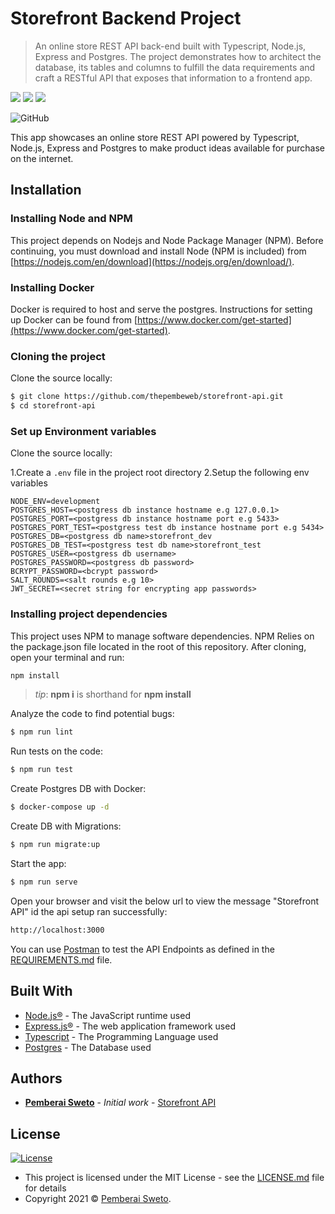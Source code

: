 ﻿# Storefront Backend Project

> An online store REST API back-end built with Typescript, Node.js, Express and Postgres. The project demonstrates how to architect the database, its tables and columns to fulfill the data requirements and craft a RESTful API that exposes that information to a frontend app.

![](https://upload.wikimedia.org/wikipedia/commons/thumb/d/d9/Node.js_logo.svg/200px-Node.js_logo.svg.png)
![](https://upload.wikimedia.org/wikipedia/commons/thumb/2/29/Postgresql_elephant.svg/233px-Postgresql_elephant.svg.png)
![](https://upload.wikimedia.org/wikipedia/commons/7/79/Docker_%28container_engine%29_logo.png)

![GitHub](https://img.shields.io/github/license/mashape/apistatus.svg)

This app showcases an online store REST API powered by Typescript, Node.js, Express and Postgres to make product ideas available for purchase on the internet.

## Installation

### Installing Node and NPM
This project depends on Nodejs and Node Package Manager (NPM). Before continuing, you must download and install Node (NPM is included) from [https://nodejs.com/en/download](https://nodejs.org/en/download/).

### Installing Docker
Docker is required to host and serve the postgres. Instructions for setting up Docker can be found from [https://www.docker.com/get-started](https://www.docker.com/get-started).

### Cloning the project

Clone the source locally:

```sh
$ git clone https://github.com/thepembeweb/storefront-api.git
$ cd storefront-api
```

### Set up Environment variables 

Clone the source locally:

1.Create a `.env` file in the project root directory
2.Setup the following env variables
```
NODE_ENV=development
POSTGRES_HOST=<postgress db instance hostname e.g 127.0.0.1>
POSTGRES_PORT=<postgress db instance hostname port e.g 5433>
POSTGRES_PORT_TEST=<postgress test db instance hostname port e.g 5434>
POSTGRES_DB=<postgress db name>storefront_dev
POSTGRES_DB_TEST=<postgress test db name>storefront_test
POSTGRES_USER=<postgress db username>
POSTGRES_PASSWORD=<postgress db password>
BCRYPT_PASSWORD=<bcrypt password>
SALT_ROUNDS=<salt rounds e.g 10>
JWT_SECRET=<secret string for encrypting app passwords>
```

### Installing project dependencies

This project uses NPM to manage software dependencies. NPM Relies on the package.json file located in the root of this repository. After cloning, open your terminal and run:
```sh
npm install
```
>_tip_: **npm i** is shorthand for **npm install**

Analyze the code to find potential bugs:

```sh
$ npm run lint
```
Run tests on the code:

```sh
$ npm run test
```
Create Postgres DB with Docker:

```sh
$ docker-compose up -d
```
Create DB with Migrations:

```sh
$ npm run migrate:up
```
Start the app:

```sh
$ npm run serve
```
Open your browser and visit the below url to view the message "Storefront API" id the api setup ran successfully:

```sh
http://localhost:3000
```
You can use [Postman](https://www.postman.com/) to test the API Endpoints as defined in the [REQUIREMENTS.md](REQUIREMENTS.md) file.


## Built With

* [Node.js®](https://nodejs.org/) - The JavaScript runtime used
* [Express.js®](https://nodejs.org/) - The web application framework used
* [Typescript](https://www.typescriptlang.org/) - The Programming Language used
* [Postgres](https://www.postgresql.org/) - The Database used


## Authors

* **[Pemberai Sweto](https://github.com/thepembeweb)** - *Initial work* - [Storefront API](https://github.com/thepembeweb/storefront-api)


## License

[![License](http://img.shields.io/:license-mit-green.svg?style=flat-square)](http://badges.mit-license.org)

- This project is licensed under the MIT License - see the [LICENSE.md](LICENSE.md) file for details
- Copyright 2021 © [Pemberai Sweto](https://github.com/thepembeweb).
